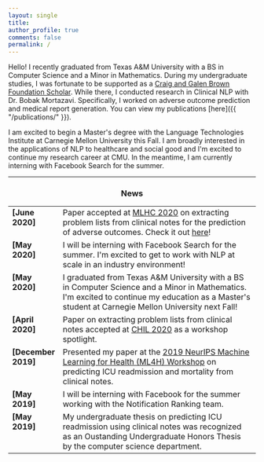 ```yaml
---
layout: single
title:
author_profile: true
comments: false
permalink: /
---
```


Hello! I recently graduated from Texas A&M University with a BS in Computer Science and a Minor in Mathematics. During my undergraduate studies, I was fortunate to be supported as a [Craig and Galen Brown Foundation Scholar](http://www.brownfound.org/). While there, I conducted research in Clinical NLP with Dr. Bobak Mortazavi. Specifically, I worked on adverse outcome prediction and medical report generation. You can view my publications [here]({{ "/publications/" }}).

I am excited to begin a Master's degree with the Language Technologies Institute at Carnegie Mellon University this Fall. I am broadly interested in the applications of NLP to healthcare and social good and I'm excited to continue my research career at CMU. In the meantime, I am currently interning with Facebook Search for the summer.




----

<h3 align="center">News</h3>
<table class='news-table'>
    <col width="18%">
    <col width="82%">
    <tr>
        <td valign="top"><strong>[June 2020]</strong></td>
        <td> Paper accepted at <a href="https://www.mlforhc.org/">MLHC 2020</a> on extracting problem lists from clinical notes for the prediction of adverse outcomes. Check it out <a href="https://www.mlforhc.org/accepted-papers">here</a>!
        </td>
    </tr>
    <tr>
        <td valign="top"><strong>[May 2020]</strong></td>
        <td> I will be interning with Facebook Search for the summer. I'm excited to get to work with NLP at scale in an industry environment!
        </td>
    </tr>
   <tr>
        <td valign="top"><strong>[May 2020]</strong></td>
        <td> I graduated from Texas A&M University with a BS in Computer Science and a Minor in Mathematics. I'm excited to continue my education as a Master's student at Carnegie Mellon University next Fall!
        </td>
    </tr>
       <tr>
        <td valign="top"><strong>[April 2020]</strong></td>
        <td> Paper on extracting problem lists from clinical notes accepted at <a href="https://www.chilconference.org/">CHIL 2020</a> as a workshop spotlight.
        </td>
    </tr>
    <tr>
        <td valign="top"><strong>[December 2019]</strong></td>
        <td> Presented my paper at the <a href="https://ml4health.github.io/2019/">2019 NeurIPS Machine Learning for Health (ML4H) Workshop</a> on predicting ICU readmission and mortality from clinical notes.
        </td>
    </tr>
    <tr>
        <td valign="top"><strong>[May 2019]</strong></td>
        <td> I will be interning with Facebook for the summer working with the Notification Ranking team.
        </td>
    </tr>
    <tr>
        <td valign="top"><strong>[May 2019]</strong></td>
        <td> My undergraduate thesis on predicting ICU readmission using clinical notes was recognized as an Oustanding Undergraduate Honors Thesis by the computer science department.
        </td>
    </tr>


</table>
